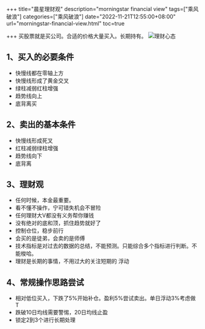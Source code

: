 +++
title="晨星理财观" 
description="morningstar financial view" 
tags=["乘风破浪"]
categories=["乘风破浪"]
date="2022-11-21T12:55:00+08:00" 
url="morningstar-financial-view.html"
toc=true

+++
买股票就是买公司。合适的价格大量买入。长期持有。
![理财心态](https://static.gzcx.net//typora/20230714161510.png-94rg002)

## 1、买入的必要条件

+ 快慢线都在零轴上方
+ 快慢线形成了黄金交叉
+ 绿柱减弱红柱增强
+ 趋势线向上
+ 底背离买

## 2、卖出的基本条件

+ 快慢线形成死叉
+ 红柱减弱绿柱增强
+ 趋势线向下
+ 底背离

## 3、理财观

+ 任何时候，本金最重要。
+ 看不懂不操作，宁可错失机会不冒险
+ 任何理财大V都没有义务帮你赚钱
+ 没有绝对的底和顶，抓住趋势就好了
+ 控制仓位，稳步前行
+ 会买的是徒弟，会卖的是师傅
+ 技术指标是对过去的数据的总结，不能预测。只能综合多个指标进行判断。不能梭哈。
+ 理财是长期的事情，不用过大的关注短期的 浮动



## 4、常规操作思路尝试

+ 相对低位买入，下跌了5%开始补仓。盈利5%尝试卖出。单日浮动3%考虑做T
+ 跌破10日均线需要警惕，20日均线止盈
+ 锁定2到3个进行长期处理